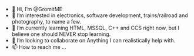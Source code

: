 - 👋 Hi, I’m @GromitME
- 👀 I’m interested in electronics, software development, trains/railroad and photography, to name a few.
- 🌱 I’m currently learning HTML, MSSQL, C++ and CCS right now, but I believe one should NEVER stop learning.
- 💞️ I’m looking to collaborate on Anything I can realistically help with.
- 📫 How to reach me ...

<!---
GromitME/GromitME is a ✨ special ✨ repository because its `README.md` (this file) appears on your GitHub profile.
You can click the Preview link to take a look at your changes.
--->
